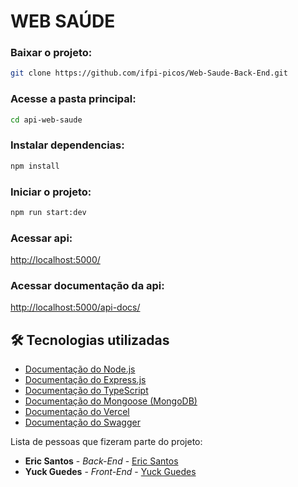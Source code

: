 # WEB SAÚDE

### Baixar o projeto:
```bash
git clone https://github.com/ifpi-picos/Web-Saude-Back-End.git
```
### Acesse a pasta principal:
```bash
cd api-web-saude
```
### Instalar dependencias:
```bash
npm install 
```
### Iniciar o projeto:
```bash
npm run start:dev
```
### Acessar api:
[http://localhost:5000/](http://localhost:5000/)

### Acessar documentação da api:
[http://localhost:5000/api-docs/](http://localhost:5000/api-docs/)

## 🛠️ Tecnologias utilizadas

- [Documentação do Node.js](https://nodejs.org/en/docs/)
- [Documentação do Express.js](https://expressjs.com/en/4x/api.html)
- [Documentação do TypeScript](https://www.typescriptlang.org/docs/)
- [Documentação do Mongoose (MongoDB)](https://mongoosejs.com/docs/index.html)
- [Documentação do Vercel](https://vercel.com/docs)
- [Documentação do Swagger](https://swagger.io/docs/)

Lista de pessoas que fizeram parte do projeto:

* **Eric Santos** - *Back-End* - [Eric Santos](https://github.com/Eric-Developer/eric-developer)
* **Yuck Guedes** - *Front-End* - [Yuck Guedes](https://github.com/linkParaPerfil)

 